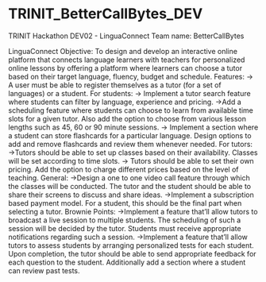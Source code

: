 # TRINIT_BetterCallBytes_DEV
 TRINIT Hackathon DEV02 - LinguaConnect
 Team name: BetterCallBytes

 LinguaConnect
Objective:
To design and develop an interactive online platform that connects language learners with
teachers for personalized online lessons by offering a platform where learners can choose a
tutor based on their target language, fluency, budget and schedule.
Features:
→ A user must be able to register themselves as a tutor (for a set of languages) or a student.
For students:
→ Implement a tutor search feature where students can filter by language, experience and
pricing.
→Add a scheduling feature where students can choose to learn from available time slots for a
given tutor. Also add the option to choose from various lesson lengths such as 45, 60 or 90
minute sessions.
→ Implement a section where a student can store flashcards for a particular language. Design
options to add and remove flashcards and review them whenever needed.
For tutors:
→Tutors should be able to set up classes based on their availability. Classes will be set
according to time slots.
→ Tutors should be able to set their own pricing. Add the option to charge different prices based
on the level of teaching.
General:
→Design a one to one video call feature through which the classes will be conducted. The tutor
and the student should be able to share their screens to discuss and share ideas.
→Implement a subscription based payment model. For a student, this should be the final part
when selecting a tutor.
Brownie Points:
→Implement a feature that’ll allow tutors to broadcast a live session to multiple students. The
scheduling of such a session will be decided by the tutor. Students must receive appropriate
notifications regarding such a session.
→Implement a feature that’ll allow tutors to assess students by arranging personalized tests for
each student. Upon completion, the tutor should be able to send appropriate feedback for each
question to the student. Additionally add a section where a student can review past tests.
